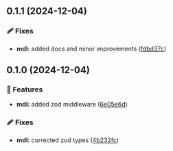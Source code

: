 ## 0.1.1 (2024-12-04)

### 🩹 Fixes

- **mdl:** added docs and minor improvements ([fdbd37c](https://github.com/rhinobase/dinoco/commit/fdbd37c))

## 0.1.0 (2024-12-04)

### 🚀 Features

- **mdl:** added zod middleware ([6e05e6d](https://github.com/rhinobase/dinoco/commit/6e05e6d))

### 🩹 Fixes

- **mdl:** corrected zod types ([4b232fc](https://github.com/rhinobase/dinoco/commit/4b232fc))
